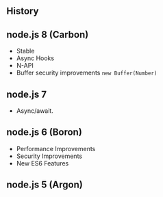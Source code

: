 History
-

## node.js 8 (Carbon)

* Stable
* Async Hooks
* N-API
* Buffer security improvements
`new Buffer(Number)`

## node.js 7

* Async/await.

## node.js 6 (Boron)

* Performance Improvements
* Security Improvements
* New ES6 Features

## node.js 5 (Argon)

